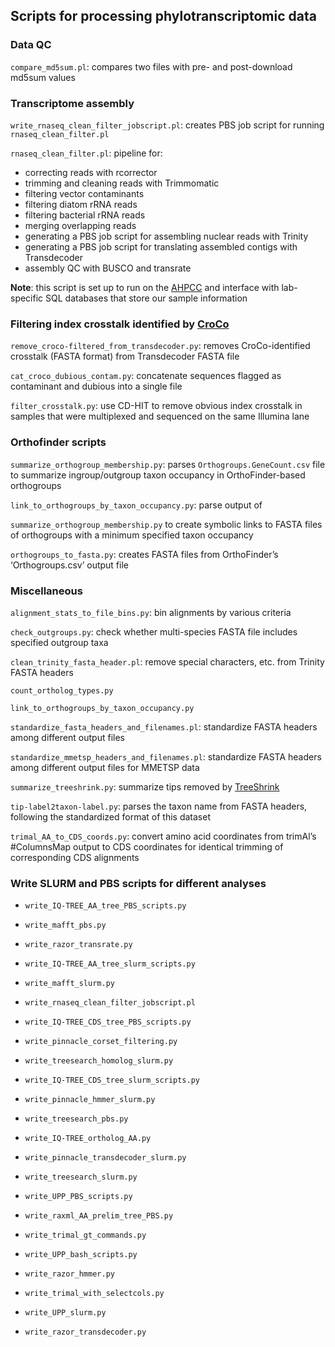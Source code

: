 
## Scripts for processing phylotranscriptomic data

### Data QC

`compare_md5sum.pl`: compares two files with pre- and post-download
md5sum values

### Transcriptome assembly

`write_rnaseq_clean_filter_jobscript.pl`: creates PBS job script for
running `rnaseq_clean_filter.pl`

`rnaseq_clean_filter.pl`: pipeline for:

- correcting reads with rcorrector
- trimming and cleaning reads with Trimmomatic
- filtering vector contaminants
- filtering diatom rRNA reads
- filtering bacterial rRNA reads
- merging overlapping reads
- generating a PBS job script for assembling nuclear reads with
  Trinity  
- generating a PBS job script for translating assembled contigs with
  Transdecoder
- assembly QC with BUSCO and transrate

**Note**: this script is set up to run on the
[AHPCC](http://hpc.uark.edu/hpc/) and interface with lab-specific SQL
databases that store our sample information

### Filtering index crosstalk identified by [CroCo](https://bmcbiol.biomedcentral.com/articles/10.1186/s12915-018-0486-7)

`remove_croco-filtered_from_transdecoder.py`: removes CroCo-identified
crosstalk (FASTA format) from Transdecoder FASTA file

`cat_croco_dubious_contam.py`: concatenate sequences flagged as
contaminant and dubious into a single file

`filter_crosstalk.py`: use CD-HIT to remove obvious index crosstalk in
samples that were multiplexed and sequenced on the same Illumina lane

### Orthofinder scripts

`summarize_orthogroup_membership.py`: parses `Orthogroups.GeneCount.csv`
file to summarize ingroup/outgroup taxon occupancy in OrthoFinder-based
orthogroups

`link_to_orthogroups_by_taxon_occupancy.py`: parse output of

`summarize_orthogroup_membership.py` to create symbolic links to FASTA
files of orthogroups with a minimum specified taxon occupancy

`orthogroups_to_fasta.py`: creates FASTA files from OrthoFinder’s
‘Orthogroups.csv’ output file

### Miscellaneous

`alignment_stats_to_file_bins.py`: bin alignments by various criteria

`check_outgroups.py`: check whether multi-species FASTA file includes
specified outgroup taxa

`clean_trinity_fasta_header.pl`: remove special characters, etc. from
Trinity FASTA headers

`count_ortholog_types.py`

`link_to_orthogroups_by_taxon_occupancy.py`

`standardize_fasta_headers_and_filenames.pl`: standardize FASTA headers
among different output files

`standardize_mmetsp_headers_and_filenames.pl`: standardize FASTA headers
among different output files for MMETSP data

`summarize_treeshrink.py`: summarize tips removed by
[TreeShrink](https://github.com/uym2/TreeShrink)

`tip-label2taxon-label.py`: parses the taxon name from FASTA headers,
following the standardized format of this dataset

`trimal_AA_to_CDS_coords.py`: convert amino acid coordinates from
trimAl’s \#ColumnsMap output to CDS coordinates for identical trimming
of corresponding CDS alignments

### Write SLURM and PBS scripts for different analyses

- `write_IQ-TREE_AA_tree_PBS_scripts.py`

- `write_mafft_pbs.py`

- `write_razor_transrate.py`

- `write_IQ-TREE_AA_tree_slurm_scripts.py`

- `write_mafft_slurm.py`

- `write_rnaseq_clean_filter_jobscript.pl`

- `write_IQ-TREE_CDS_tree_PBS_scripts.py`

- `write_pinnacle_corset_filtering.py`

- `write_treesearch_homolog_slurm.py`

- `write_IQ-TREE_CDS_tree_slurm_scripts.py`

- `write_pinnacle_hmmer_slurm.py`

- `write_treesearch_pbs.py`

- `write_IQ-TREE_ortholog_AA.py`

- `write_pinnacle_transdecoder_slurm.py`

- `write_treesearch_slurm.py`

- `write_UPP_PBS_scripts.py`

- `write_raxml_AA_prelim_tree_PBS.py`

- `write_trimal_gt_commands.py`

- `write_UPP_bash_scripts.py`

- `write_razor_hmmer.py`

- `write_trimal_with_selectcols.py`

- `write_UPP_slurm.py`

- `write_razor_transdecoder.py`
